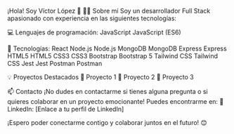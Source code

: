 ¡Hola! Soy Víctor López 👋
🧑‍💻 Sobre mí
Soy un desarrollador Full Stack apasionado con experiencia en las siguientes tecnologías:

💻 Lenguajes de programación:
JavaScript JavaScript (ES6)


🚀 Tecnologías:
React 
Node.js Node.js
MongoDB MongoDB
Express Express
HTML5 HTML5
CSS3 CSS3
Bootstrap Bootstrap 5
Tailwind CSS Tailwind CSS
Jest Jest
Postman Postman


💡 Proyectos Destacados
🌟 Proyecto 1
🌟 Proyecto 2
🌟 Proyecto 3

📫 Contacto
¡No dudes en contactarme si tienes alguna pregunta o si quieres colaborar en un proyecto emocionante! Puedes encontrarme en:
💼 LinkedIn: [Enlace a tu perfil de LinkedIn]

¡Espero poder conectarme contigo y colaborar juntos en el futuro! 😊
